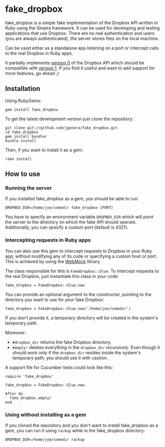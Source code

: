 # fake_dropbox

fake_dropbox is a simple fake implementation of the Dropbox API written in Ruby
using the Sinatra framework. It can be used for developing and testing
applications that use Dropbox. There are no real authentication and users (you
are always authenticated), the server stores files on the local machine.

Can be used either as a standalone app listening on a port or intercept calls to
the real Dropbox in Ruby apps.

It partially implements [version 0](https://www.dropbox.com/developers/reference/oldapi)
of the Dropbox API which should be compatible with [version 1](https://www.dropbox.com/developers/reference/api).
If you find it useful and want to add support for more features, go ahead ;)

## Installation

Using RubyGems:

    gem install fake_dropbox

To get the latest development version just clone the repository:

    git clone git://github.com/jgonera/fake_dropbox.git
    cd fake_dropbox
    gem install bundler
    bundle install

Then, if you want to install it as a gem:

    rake install

## How to use

### Running the server

If you installed fake_dropbox as a gem, you should be able to run:

    DROPBOX_DIR=/home/joe/somedir fake_dropbox [PORT]

You have to specify an environment variable `DROPBOX_DIR` which will point the
server to the directory on which the fake API should operate. Additionally, you
can specify a custom port (default is 4321).

### Intercepting requests in Ruby apps

You can also use this gem to intercept requests to Dropbox in your Ruby app,
without modifying any of its code or specifying a custom host or port. This
is achieved by using the [WebMock](https://github.com/bblimke/webmock) library.

The class responsible for this is `FakeDropbox::Glue`. To intercept requests to
the real Dropbox, just instantiate this class in your code:

    fake_dropbox = FakeDropbox::Glue.new

You can provide an optional argument to the constructor, pointing to the
directory you want to use for your fake Dropbox:

    fake_dropbox = FakeDropbox::Glue.new('/home/joe/somedir')

If you don't provide it, a temporary directory will be created in the system's
temporary path.

Moreover:
* `#dropbox_dir` returns the fake Dropbox directory.
* `#empty!` deletes everything in the `dropbox_dir` *recursively*.
Even though it should work only if the `dropbox_dir` resides inside the system's
temporary path, you should use it with caution.

A support file for Cucumber tests could look like this:

    require 'fake_dropbox'

    fake_dropbox = FakeDropbox::Glue.new

    After do
      fake_dropbox.empty!
    end

### Using without installing as a gem

If you cloned the repository and you don't want to install fake_dropbox as a
gem, you can run it using `rackup` while in the fake_dropbox directory:

    DROPBOX_DIR=/home/joe/somedir rackup
